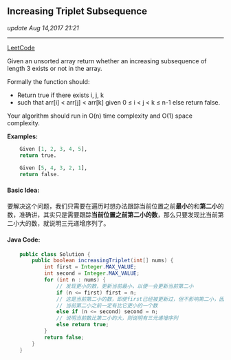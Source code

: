 ## Increasing Triplet Subsequence
_update Aug 14,2017 21:21_

---
[LeetCode](https://leetcode.com/problems/increasing-triplet-subsequence/description/)

Given an unsorted array return whether an increasing subsequence of length 3 exists or not in the array.

Formally the function should:
*  Return true if there exists i, j, k 
*  such that arr[i] < arr[j] < arr[k] given 0 ≤ i < j < k ≤ n-1 else return false.

Your algorithm should run in O(n) time complexity and O(1) space complexity.

**Examples:**
```python
    Given [1, 2, 3, 4, 5],
    return true.
    
    Given [5, 4, 3, 2, 1],
    return false.
```

#### Basic Idea:
要解决这个问题，我们只需要在遍历时想办法跟踪当前位置之前**最小**的和**第二小**的数，准确讲，其实只是需要跟踪**当前位置之前第二小的数**，那么只要发现比当前第二小大的数，就说明三元递增序列了。

#### Java Code:
```java
    public class Solution {
        public boolean increasingTriplet(int[] nums) {
            int first = Integer.MAX_VALUE;
            int second = Integer.MAX_VALUE;
            for (int n : nums) {
                // 发现更小的数，更新当前最小，以便一会更新当前第二小
                if (n <= first) first = n;
                // 这是当前第二小的数，即使first已经被更新过，但不影响第二小，因为
                // 当前第二小之前一定有比它更小的一个数
                else if (n <= second) second = n;
                // 说明当前数比第二小的大，则说明有三元递增序列
                else return true;
            }
            return false;
        }
    }
```
